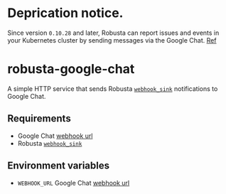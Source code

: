 # Deprication notice. 

Since version `0.10.28` and later, Robusta can report issues and events in your Kubernetes cluster by sending messages via the Google Chat. [Ref](https://github.com/robusta-dev/robusta/pull/1245)

# robusta-google-chat

A simple HTTP service that sends Robusta [`webhook_sink`](https://docs.robusta.dev/master/configuration/sinks/webhook.html) notifications to Google Chat.

## Requirements

- Google Chat [webhook url](https://developers.google.com/chat/how-tos/webhooks#create_a_webhook)
- Robusta [`webhook_sink`](https://docs.robusta.dev/master/configuration/sinks/webhook.html)

## Environment variables

- `WEBHOOK_URL` Google Chat [webhook url](https://developers.google.com/chat/how-tos/webhooks#create_a_webhook)
